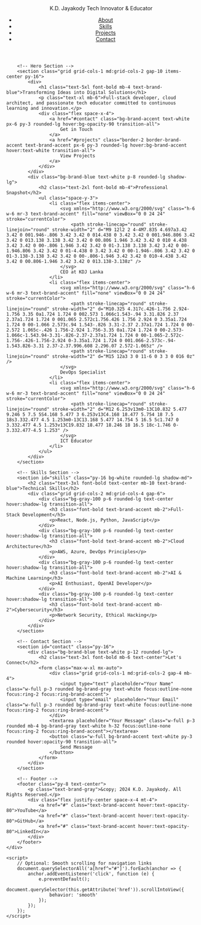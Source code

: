 
<html lang="en">
<head>
    <meta charset="UTF-8">
    <meta name="viewport" content="width=device-width, initial-scale=1.0">
    <title>K.D. Jayakody | Tech Innovator & Educator</title>
    <script src="https://cdn.tailwindcss.com"></script>
    <script>
        tailwind.config = {
            theme: {
                extend: {
                    colors: {
                        'brand-blue': '#2C3E50',
                        'brand-accent': '#3498DB',
                        'brand-gray': '#34495E'
                    }
                }
            }
        }
    </script>
</head>
<body class="bg-gray-100 text-brand-gray font-sans leading-normal tracking-normal">
    <div id="app" class="container mx-auto px-4 max-w-6xl">
        <!-- Header -->
        <header class="flex items-center justify-between py-8">
            <div class="text-3xl font-bold text-brand-blue">
                K.D. Jayakody
                <span class="block text-sm text-brand-accent">Tech Innovator & Educator</span>
            </div>
            <nav>
                <ul class="flex space-x-6">
                    <li><a href="#about" class="hover:text-brand-accent transition-colors">About</a></li>
                    <li><a href="#skills" class="hover:text-brand-accent transition-colors">Skills</a></li>
                    <li><a href="#projects" class="hover:text-brand-accent transition-colors">Projects</a></li>
                    <li><a href="#contact" class="hover:text-brand-accent transition-colors">Contact</a></li>
                </ul>
            </nav>
        </header>

        <!-- Hero Section -->
        <section class="grid grid-cols-1 md:grid-cols-2 gap-10 items-center py-16">
            <div>
                <h1 class="text-5xl font-bold mb-4 text-brand-blue">Transforming Ideas into Digital Solutions</h1>
                <p class="text-xl mb-6">Full-stack developer, cloud architect, and passionate tech educator committed to continuous learning and innovation.</p>
                <div class="flex space-x-4">
                    <a href="#contact" class="bg-brand-accent text-white px-6 py-3 rounded-lg hover:bg-opacity-90 transition-all">
                        Get in Touch
                    </a>
                    <a href="#projects" class="border-2 border-brand-accent text-brand-accent px-6 py-3 rounded-lg hover:bg-brand-accent hover:text-white transition-all">
                        View Projects
                    </a>
                </div>
            </div>
            <div class="bg-brand-blue text-white p-8 rounded-lg shadow-lg">
                <h2 class="text-2xl font-bold mb-4">Professional Snapshot</h2>
                <ul class="space-y-3">
                    <li class="flex items-center">
                        <svg xmlns="http://www.w3.org/2000/svg" class="h-6 w-6 mr-3 text-brand-accent" fill="none" viewBox="0 0 24 24" stroke="currentColor">
                            <path stroke-linecap="round" stroke-linejoin="round" stroke-width="2" d="M9 12l2 2 4-4M7.835 4.697a3.42 3.42 0 001.946-.806 3.42 3.42 0 014.438 0 3.42 3.42 0 001.946.806 3.42 3.42 0 013.138 3.138 3.42 3.42 0 00.806 1.946 3.42 3.42 0 010 4.438 3.42 3.42 0 00-.806 1.946 3.42 3.42 0 01-3.138 3.138 3.42 3.42 0 00-1.946.806 3.42 3.42 0 01-4.438 0 3.42 3.42 0 00-1.946-.806 3.42 3.42 0 01-3.138-3.138 3.42 3.42 0 00-.806-1.946 3.42 3.42 0 010-4.438 3.42 3.42 0 00.806-1.946 3.42 3.42 0 013.138-3.138z" />
                        </svg>
                        CEO at KDJ Lanka
                    </li>
                    <li class="flex items-center">
                        <svg xmlns="http://www.w3.org/2000/svg" class="h-6 w-6 mr-3 text-brand-accent" fill="none" viewBox="0 0 24 24" stroke="currentColor">
                            <path stroke-linecap="round" stroke-linejoin="round" stroke-width="2" d="M10.325 4.317c.426-1.756 2.924-1.756 3.35 0a1.724 1.724 0 002.573 1.066c1.543-.94 3.31.826 2.37 2.37a1.724 1.724 0 001.065 2.572c1.756.426 1.756 2.924 0 3.35a1.724 1.724 0 00-1.066 2.573c.94 1.543-.826 3.31-2.37 2.37a1.724 1.724 0 00-2.572 1.065c-.426 1.756-2.924 1.756-3.35 0a1.724 1.724 0 00-2.573-1.066c-1.543.94-3.31-.826-2.37-2.37a1.724 1.724 0 00-1.065-2.572c-1.756-.426-1.756-2.924 0-3.35a1.724 1.724 0 001.066-2.573c-.94-1.543.826-3.31 2.37-2.37.996.608 2.296.07 2.572-1.065z" />
                            <path stroke-linecap="round" stroke-linejoin="round" stroke-width="2" d="M15 12a3 3 0 11-6 0 3 3 0 016 0z" />
                        </svg>
                        DevOps Specialist
                    </li>
                    <li class="flex items-center">
                        <svg xmlns="http://www.w3.org/2000/svg" class="h-6 w-6 mr-3 text-brand-accent" fill="none" viewBox="0 0 24 24" stroke="currentColor">
                            <path stroke-linecap="round" stroke-linejoin="round" stroke-width="2" d="M12 6.253v13m0-13C10.832 5.477 9.246 5 7.5 5S4.168 5.477 3 6.253v13C4.168 18.477 5.754 18 7.5 18s3.332.477 4.5 1.253m0-13C13.168 5.477 14.754 5 16.5 5c1.747 0 3.332.477 4.5 1.253v13C19.832 18.477 18.246 18 16.5 18c-1.746 0-3.332.477-4.5 1.253" />
                        </svg>
                        ICT Educator
                    </li>
                </ul>
            </div>
        </section>

        <!-- Skills Section -->
        <section id="skills" class="py-16 bg-white rounded-lg shadow-md">
            <h2 class="text-3xl font-bold text-center mb-10 text-brand-blue">Technical Skills</h2>
            <div class="grid grid-cols-2 md:grid-cols-4 gap-6">
                <div class="bg-gray-100 p-6 rounded-lg text-center hover:shadow-lg transition-all">
                    <h3 class="font-bold text-brand-accent mb-2">Full-Stack Development</h3>
                    <p>React, Node.js, Python, JavaScript</p>
                </div>
                <div class="bg-gray-100 p-6 rounded-lg text-center hover:shadow-lg transition-all">
                    <h3 class="font-bold text-brand-accent mb-2">Cloud Architecture</h3>
                    <p>AWS, Azure, DevOps Principles</p>
                </div>
                <div class="bg-gray-100 p-6 rounded-lg text-center hover:shadow-lg transition-all">
                    <h3 class="font-bold text-brand-accent mb-2">AI & Machine Learning</h3>
                    <p>AI Enthusiast, OpenAI Developer</p>
                </div>
                <div class="bg-gray-100 p-6 rounded-lg text-center hover:shadow-lg transition-all">
                    <h3 class="font-bold text-brand-accent mb-2">Cybersecurity</h3>
                    <p>Network Security, Ethical Hacking</p>
                </div>
            </div>
        </section>

        <!-- Contact Section -->
        <section id="contact" class="py-16">
            <div class="bg-brand-blue text-white p-12 rounded-lg">
                <h2 class="text-3xl font-bold mb-6 text-center">Let's Connect</h2>
                <form class="max-w-xl mx-auto">
                    <div class="grid grid-cols-1 md:grid-cols-2 gap-4 mb-4">
                        <input type="text" placeholder="Your Name" class="w-full p-3 rounded bg-brand-gray text-white focus:outline-none focus:ring-2 focus:ring-brand-accent">
                        <input type="email" placeholder="Your Email" class="w-full p-3 rounded bg-brand-gray text-white focus:outline-none focus:ring-2 focus:ring-brand-accent">
                    </div>
                    <textarea placeholder="Your Message" class="w-full p-3 rounded mb-4 bg-brand-gray text-white h-32 focus:outline-none focus:ring-2 focus:ring-brand-accent"></textarea>
                    <button class="w-full bg-brand-accent text-white py-3 rounded hover:opacity-90 transition-all">
                        Send Message
                    </button>
                </form>
            </div>
        </section>

        <!-- Footer -->
        <footer class="py-8 text-center">
            <p class="text-brand-gray">&copy; 2024 K.D. Jayakody. All Rights Reserved.</p>
            <div class="flex justify-center space-x-4 mt-4">
                <a href="#" class="text-brand-accent hover:text-opacity-80">YouTube</a>
                <a href="#" class="text-brand-accent hover:text-opacity-80">GitHub</a>
                <a href="#" class="text-brand-accent hover:text-opacity-80">LinkedIn</a>
            </div>
        </footer>
    </div>

    <script>
        // Optional: Smooth scrolling for navigation links
        document.querySelectorAll('a[href^="#"]').forEach(anchor => {
            anchor.addEventListener('click', function (e) {
                e.preventDefault();
                document.querySelector(this.getAttribute('href')).scrollIntoView({
                    behavior: 'smooth'
                });
            });
        });
    </script>
</body>
</html>
